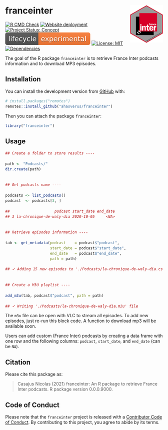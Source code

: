 
<!-- README.md is generated from README.Rmd. Please edit that file -->

# franceinter <img src="man/figures/hexsticker.png" height="120" align="right"/>

<!-- badges: start -->

[![R CMD
Check](https://github.com/ahasverus/franceinter/actions/workflows/R-CMD-check.yaml/badge.svg)](https://github.com/ahasverus/franceinter/actions/workflows/R-CMD-check.yaml)
[![Website
deployment](https://github.com/ahasverus/franceinter/actions/workflows/pkgdown.yaml/badge.svg)](https://github.com/ahasverus/franceinter/actions/workflows/pkgdown.yaml)
[![Project Status:
Concept](https://www.repostatus.org/badges/latest/concept.svg)](https://www.repostatus.org/#concept)
[![LifeCycle](man/figures/lifecycle/lifecycle-experimental.svg)](https://lifecycle.r-lib.org/articles/stages.html#experimental)
[![License:
MIT](https://img.shields.io/badge/License-MIT-yellow.svg)](https://choosealicense.com/licenses/mit/)
[![Dependencies](https://img.shields.io/badge/dependencies-3/40-green?style=flat)](#)
<!-- badges: end -->

The goal of the R package `franceinter` is to retrieve France Inter
podcasts information and to download MP3 episodes.

## Installation

You can install the development version from
[GitHub](https://github.com/) with:

``` r
# install.packages("remotes")
remotes::install_github("ahasverus/franceinter")
```

Then you can attach the package `franceinter`:

``` r
library("franceinter")
```

## Usage

``` r
## Create a folder to store results ----

path <- "Podcasts/"
dir.create(path)


## Get podcasts name ----

podcasts <- list_podcasts()
podcast  <- podcasts[3, ]

##                    podcast start_date end_date
## 3 la-chronique-de-waly-dia 2020-10-05     <NA>


## Retrieve episodes information ----

tab <- get_metadata(podcast    = podcast$"podcast", 
                    start_date = podcast$"start_date", 
                    end_date   = podcast$"end_date", 
                    path = path)

## ✓ Adding 15 new episodes to './Podcasts/la-chronique-de-waly-dia.csv' 


## Create a M3U playlist ----

add_m3u(tab, podcast$"podcast", path = path)

## ✓ Writing './Podcasts/la-chronique-de-waly-dia.m3u' file
```

The `m3u` file can be open with VLC to stream all episodes. To add new
episodes, just re-run this block code. A function to download mp3 will
be available soon.

Users can add custom (France Inter) podcasts by creating a data frame
with one row and the following columns: `podcast`, `start_date`, and
`end_date` (can be `NA`).

## Citation

Please cite this package as:

> Casajus Nicolas (2021) franceinter: An R package to retrieve France
> Inter podcasts. R package version 0.0.0.9000.

## Code of Conduct

Please note that the `franceinter` project is released with a
[Contributor Code of
Conduct](https://contributor-covenant.org/version/2/0/CODE_OF_CONDUCT.html).
By contributing to this project, you agree to abide by its terms.
